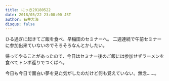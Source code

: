 ```yaml
---
title: にっき20180522
date: 2018/05/22 23:00:00 JST
author: 石井大海
disqus: false
---
```


ひる過ぎに起きてご飯を食べ、早稲田のセミナーへ。
二週連続で午前セミナーに参加出来ていないのでそろそろなんとかしたい。

帰ってやることがあったので、今日はセミナー後のご飯には参加せずラーメンを食べてトンボ返りでつくばへ。

今日も今日で面白い夢を見た気がしたのだけど何も覚えていない。無念……。
